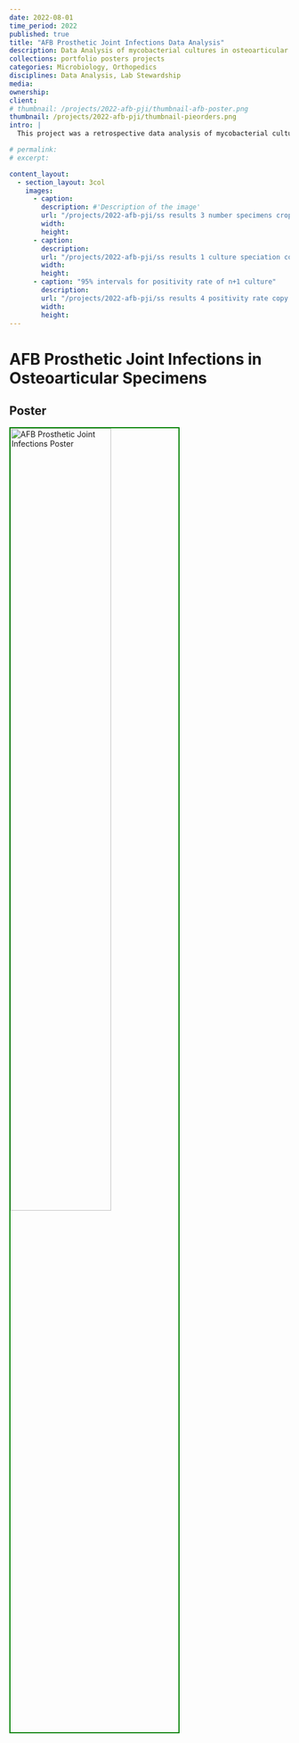 ```yaml
---
date: 2022-08-01
time_period: 2022
published: true
title: "AFB Prosthetic Joint Infections Data Analysis"
description: Data Analysis of mycobacterial cultures in osteoarticular specimens
collections: portfolio posters projects
categories: Microbiology, Orthopedics
disciplines: Data Analysis, Lab Stewardship
media:
ownership:
client:
# thumbnail: /projects/2022-afb-pji/thumbnail-afb-poster.png
thumbnail: /projects/2022-afb-pji/thumbnail-pieorders.png
intro: |
  This project was a retrospective data analysis of mycobacterial cultures in osteoarticular specimens. The direct aim was to determine the prevalence of mycobacterial infections in prosthetic joint infections (PJI) and to identify the species of mycobacteria involved. The overall goal was to determine the yield (or utility) at the present rate of utilization. The project was presented as a poster at ASM Microbe 2023.

# permalink:
# excerpt:

content_layout:
  - section_layout: 3col
    images:
      - caption:
        description: #'Description of the image'
        url: "/projects/2022-afb-pji/ss results 3 number specimens crop.png"
        width:
        height:
      - caption:
        description:
        url: "/projects/2022-afb-pji/ss results 1 culture speciation copy crop.png"
        width:
        height:
      - caption: "95% intervals for positivity rate of n+1 culture"
        description:
        url: "/projects/2022-afb-pji/ss results 4 positivity rate copy crop.png"
        width:
        height:
---
```



# AFB Prosthetic Joint Infections in Osteoarticular Specimens

## Poster
<a href="/files/projects/2022-afb-pji/NTM Osteo Microbe 2023_print.pdf">
 <img src="/images/projects/2022-afb-pji/thumbnail-afb-poster.png" alt="AFB Prosthetic Joint Infections Poster" style="width:60%; border: 2px solid green;"> 
</a>